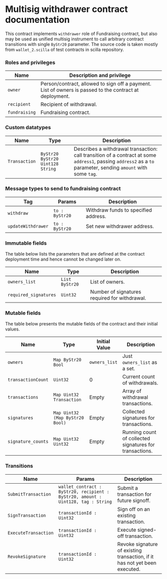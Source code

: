 # Multisig withdrawer contract documentation

This contract implements `withdrawer` role of Fundraising contract, but also may be used as unified multisig instrument to call arbitrary contract transitions with single `ByStr20` parameter.
The source code is taken mostly from `wallet_2.scilla` of test contracts in scilla repository.

### Roles and privileges

| Name | Description and privilege |
|--|--|
| `owner` | Person/contract, allowed to sign off a payment. List of owners is passed to the contract at deployment. |
| `recipient` | Recipient of withdrawal. |
| `fundraising` | Fundraising contract. |

### Custom datatypes

| Name | Type | Description |
|--|--|--|
| `Transaction` | `ByStr20 ByStr20 Uint128 String` | Describes a withdrawal transaction: call transition of a contract at some `address1`, passing `address2` as a `to` parameter, sending `amount` with some `tag`. |

### Message types to send to fundraising contract

| Tag | Params | Description |
|--|--|--|
| `withdraw` | `to : ByStr20` | Withdraw funds to specified address. |
| `updateWithdrawer` | `to : ByStr20` | Set new withdrawer address. |

### Immutable fields

The table below lists the parameters that are defined at the contract deployment time and hence cannot be changed later on.

| Name | Type | Description |
|--|--|--|
| `owners_list`         | `List ByStr20` | List of owners. |
| `required_signatures` | `Uint32`       | Number of signatures required for withdrawal. |

### Mutable fields

The table below presents the mutable fields of the contract and their initial values.

| Name | Type | Initial Value |Description |
|--|--|--|--|
| `owners`           | `Map ByStr20 Bool`  | `owners_list` | Just `owners_list` as a set. |
| `transactionCount` | `Uint32`            | 0 | Current count of withdrawals. |
| `transactions`     | `Map Uint32 Transaction` | Empty | Array of withdrawal transactions. |
| `signatures`       | `Map Uint32 (Map ByStr20 Bool)` | Empty | Collected signatures for transactions. |
| `signature_counts` | `Map Uint32 Uint32` | Empty | Running count of collected signatures for transactions. |

### Transitions

| Name | Params | Description |
|--|--|--|
| `SubmitTransaction` | `wallet_contract : ByStr20, recipient : ByStr20, amount : Uint128, tag : String` | Submit a transaction for future signoff. |
| `SignTransaction`   | `transactionId : Uint32` | Sign off on an existing transaction. |
| `ExecuteTransaction` | `transactionId : Uint32` | Execute signed-off transaction. |
| `RevokeSignature` | `transactionId : Uint32` | Revoke signature of existing transaction, if it has not yet been executed. |

